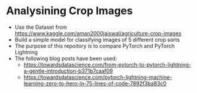 # Analysining Crop Images

* Use the Dataset from https://www.kaggle.com/aman2000jaiswal/agriculture-crop-images
* Build a simple model for classifying images of 5 different crop sorts
* The purpose of this repoitory is to compare PyTorch and PyTorch Lightning
* The following blog posts have been used:
  * https://towardsdatascience.com/from-pytorch-to-pytorch-lightning-a-gentle-introduction-b371b7caaf09
  * https://towardsdatascience.com/pytorch-lightning-machine-learning-zero-to-hero-in-75-lines-of-code-7892f3ba83c0
